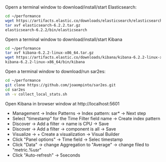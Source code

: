 
Opern a terminal window to download/install/start Elasticsearch:
```sh
cd ~/performance
wget https://artifacts.elastic.co/downloads/elasticsearch/elasticsearch-6.2.2.tar.gz
tar xvf elasticsearch-6.2.2.tar.gz
elasticsearch-6.2.2/bin/elasticsearch
```

Opern a terminal window to download/install/start Kibana
```sh
cd ~/performance
tar xvf kibana-6.2.2-linux-x86_64.tar.gz
wget https://artifacts.elastic.co/downloads/kibana/kibana-6.2.2-linux-x86_64.tar.gz
kibana-6.2.2-linux-x86_64/bin/kibana
```

Open a terminal window to download/run sar2es:
```bash
cd ~/performance
git clone https://github.com/joaompinto/sar2es.git
cd sar2es
sh -v collect_local_stats.sh
```

Open Kibana in  browser window at http://localhost:5601

- Management -> Index Patterns -> Index pattern: sar* -> Next step
- Select "timestamp" for the Time Filter field name -> Create index pattern
- Discover -> Add a filter -> name is CPU -> Save
- Discover -> Add a filter -> component is all -> Save
- Visualize -> + Create a visualization -> Visual Builder
- Click "Panel options" -> Time field -> Selec timestamp
- Click "Data" -> change Aggregation to "Average" -> change filed to "metric.%usr"
- Click "Auto-refresh" -> 5seconds


